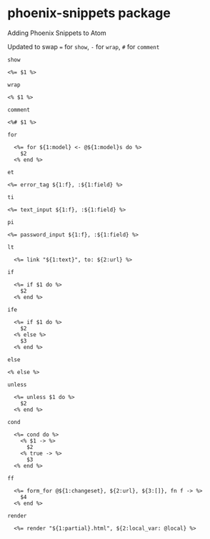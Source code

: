 # phoenix-snippets package

Adding Phoenix Snippets to Atom

Updated to swap `=` for `show`, `-` for `wrap`, `#` for `comment`


  `show`
  ```
  <%= $1 %>
  ```

  `wrap`
  ```
  <% $1 %>
  ```

  `comment`
  ```
  <%# $1 %>
  ```

  `for`
  ```
    <%= for ${1:model} <- @${1:model}s do %>
      $2
    <% end %>
  ```

  `et`
  ```
  <%= error_tag ${1:f}, :${1:field} %>
  ```

  `ti`
  ```
  <%= text_input ${1:f}, :${1:field} %>
  ```

  `pi`
  ```
  <%= password_input ${1:f}, :${1:field} %>
  ```

  `lt`
  ```
    <%= link "${1:text}", to: ${2:url} %>
  ```

  `if`
  ```
    <%= if $1 do %>
      $2
    <% end %>
  ```

  `ife`
  ```
    <%= if $1 do %>
      $2
    <% else %>
      $3
    <% end %>
  ```

  `else`
  ```
  <% else %>
  ```

  `unless`
  ```
    <%= unless $1 do %>
      $2
    <% end %>
  ```

  `cond`
  ```
    <%= cond do %>
      <% $1 -> %>
        $2
      <% true -> %>
        $3
    <% end %>
  ```

  `ff`
  ```
    <%= form_for @${1:changeset}, ${2:url}, ${3:[]}, fn f -> %>
      $4
    <% end %>
  ```

  `render`
  ```
    <%= render "${1:partial}.html", ${2:local_var: @local} %>
  ```
